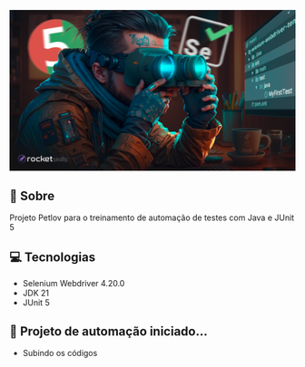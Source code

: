 ![poster](.github/cover.png)

## 🤘 Sobre

Projeto Petlov para o treinamento de automação de testes com Java e JUnit 5

## 💻 Tecnologias

- Selenium Webdriver 4.20.0
- JDK 21
- JUnit 5

## 🤖 Projeto de automação iniciado...

- Subindo os códigos
